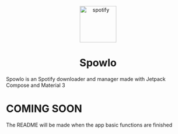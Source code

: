 <div align="center">
<img src="https://upload.wikimedia.org/wikipedia/commons/7/74/Spotify_App_Logo.svg" alt="spotify" width="100" height="100"/>
</div>
<h1 align="center">Spowlo</h1>

Spowlo is an Spotify downloader and manager made with Jetpack Compose and Material 3

# COMING SOON
The README will be made when the app basic functions are finished
